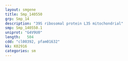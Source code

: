 ```yaml
---
layout: smgene
title: Smp_140550
grp: Smp_14
description: "39S ribosomal protein L35 mitochondrial"
smp: Smp_140550.1
uniprot: "G4V9U0"
length:   504
cdd: "cl00392, pfam01632"
kk: K02916
categories: sm
---
```

